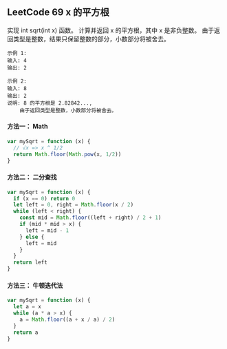 <h2 id='1'>LeetCode 69 x 的平方根</h2>
实现 int sqrt(int x) 函数。
计算并返回 x 的平方根，其中 x 是非负整数。
由于返回类型是整数，结果只保留整数的部分，小数部分将被舍去。

    示例 1:
    输入: 4
    输出: 2

    示例 2:
    输入: 8
    输出: 2
    说明: 8 的平方根是 2.82842..., 
        由于返回类型是整数，小数部分将被舍去。

#### 方法一： Math 
```javascript
var mySqrt = function (x) {
  // √x => x ^ 1/2
  return Math.floor(Math.pow(x, 1/2))
}
```

#### 方法二： 二分查找
```javascript
var mySqrt = function (x) {
  if (x == 0) return 0
  let left = 0, right = Math.floor(x / 2)
  while (left < right) {
    const mid = Math.floor((left + right) / 2 + 1)
    if (mid * mid > x) {
      left = mid - 1
    } else {
      left = mid
    }
  }
  return left
}
```

#### 方法三： 牛顿迭代法

```javascript
var mySqrt = function (x) {
  let a = x
  while (a * a > x) {
    a = Math.floor((a + x / a) / 2)
  }
  return a
}
```

